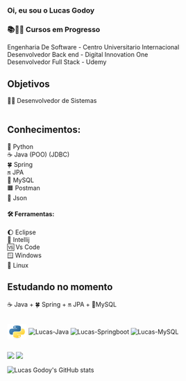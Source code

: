 ### Oi, eu sou o Lucas Godoy
### 📚👨‍🎓 Cursos em Progresso  <br> 
Engenharia De Software - Centro Universitario Internacional <br>
Desenvolvedor Back end - Digital Innovation One <br>
Desenvolvedor Full Stack - Udemy <br>

## Objetivos 

👨‍💻 Desenvolvedor de Sistemas <br> <br>

## Conhecimentos:
🐍 Python <br>
☕ Java (POO) (JDBC) <br>
🍀 Spring <br>
🔛 JPA <br>
🐬 MySQL <br>
🟧 Postman <br>
🔳 Json <br>

#### 🛠️ Ferramentas:  <br>
🌔 Eclipse <br>
🔳 Intellij <br>
🆚 Vs Code <br>
🪟  Windows <br>
🐧 Linux <br>

## Estudando no momento
☕ Java + 🍀 Spring + 🔛 JPA + 🐬MySQL

<div style="display: inline_block"><br>
  <img align="center" alt="Lucas-Python" height="35" width="45" src="https://raw.githubusercontent.com/devicons/devicon/master/icons/python/python-original.svg">
  <img align="center" alt="Lucas-Java" height="40" width="45" src="https://cdn.iconscout.com/icon/free/png-256/free-java-60-1174953.png">
  <img align="center" alt="Lucas-Springboot" height="35" width="60" src="https://www.ibm.com/content/dam/adobe-cms/instana/media_logo/Spring.component.complex-narrative-xl.ts=1690565631163.png/content/adobe-cms/br/pt/products/instana/supported-technologies/spring-boot-performance-monitoring/_jcr_content/root/table_of_contents/body/content_section_styled/content-section-body/complex_narrative/logoimage">
  <img align="center" alt="Lucas-MySQL" height="60" width="60" src="https://www.svgrepo.com/show/303251/mysql-logo.svg">
         
  ##
 
<div> 
  <a href="https://instagram.com/eu.lucas_26?utm_source=qr&igshid=MzNlNGNkZWQ4Mg==" target="_blank"><img src="https://img.shields.io/badge/-Instagram-%23E4405F?style=for-the-badge&logo=instagram&logoColor=white" target="_blank"></a>
<a href = "mailto:lucassdegodoy@hotmail"><img src="https://img.shields.io/badge/Microsoft_Outlook-0078D4?style=for-the-badge&logo=microsoft-outlook&logoColor=white"></a>
</div>

![Lucas Godoy's GitHub stats](https://github-readme-stats.vercel.app/api?username=LucasGodoy1&show_icons=true&theme=radical)
